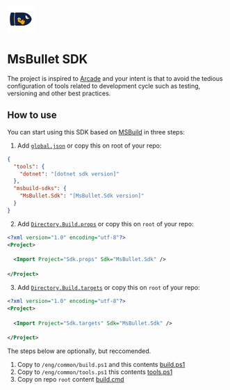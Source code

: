 ![Logo](assets/icon.png)

# MsBullet SDK 

The project is inspired to [Arcade](https://github.com/dotnet/arcade) and your intent is that to avoid the tedious configuration of tools related to development cycle such as testing, versioning and other best practices.

## How to use

You can start using this SDK based on [MSBuild](https://docs.microsoft.com/en-us/visualstudio/msbuild) in three steps:

1. Add [`global.json`](global.json) or copy this on root of your repo:

``` json
{
  "tools": {
    "dotnet": "[dotnet sdk version]"
  },
  "msbuild-sdks": {
    "MsBullet.Sdk": "[MsBullet.Sdk version]"
  }
}

```

2. Add [`Directory.Build.props`](Directory.Build.props) or copy this on `root` of your repo:

``` xml
<?xml version="1.0" encoding="utf-8"?>
<Project>

  <Import Project="Sdk.props" Sdk="MsBullet.Sdk" />

</Project>
```

3. Add [`Directory.Build.targets`](Directory.Build.targets) or copy this on `root` of your repo:

``` xml
<?xml version="1.0" encoding="utf-8"?>
<Project>

  <Import Project="Sdk.targets" Sdk="MsBullet.Sdk" />

</Project>
```

The steps below are optionally, but reccomended.

1. Copy to `/eng/common/build.ps1` and this contents [build.ps1](eng/common/build.ps1)
2. Copy to `/eng/common/tools.ps1` this contents [tools.ps1](eng/common/tools.ps1)
3. Copy on repo `root`  content [build.cmd](build.cmd)
